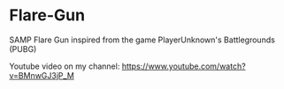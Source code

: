 # Flare-Gun
SAMP Flare Gun inspired from the game PlayerUnknown's Battlegrounds (PUBG)

Youtube video on my channel:
https://www.youtube.com/watch?v=BMnwGJ3jP_M
